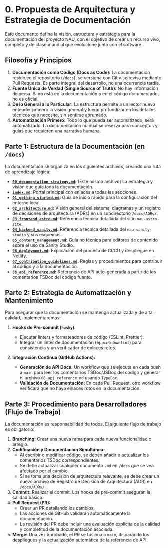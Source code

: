 # 0. Propuesta de Arquitectura y Estrategia de Documentación

Este documento define la visión, estructura y estrategia para la documentación del proyecto NAU, con el objetivo de crear un recurso vivo, completo y de clase mundial que evolucione junto con el software.

## Filosofía y Principios

1.  **Documentación como Código (Docs as Code):** La documentación reside en el repositorio (`/docs`), se versiona con Git y se revisa mediante Pull Requests. Es parte integral del desarrollo, no una ocurrencia tardía.
2.  **Fuente Única de Verdad (Single Source of Truth):** No hay información dispersa. Si no está en la documentación o en el código documentado, no es oficial.
3.  **De lo General a lo Particular:** La estructura permite a un lector nuevo entender primero la visión general y luego profundizar en los detalles técnicos que necesite, sin sentirse abrumado.
4.  **Automatización Primero:** Todo lo que pueda ser automatizado, será automatizado. La documentación manual se reserva para conceptos y guías que requieren una narrativa humana.

## Parte 1: Estructura de la Documentación (en `/docs`)

La documentación se organiza en los siguientes archivos, creando una ruta de aprendizaje lógica:

-   **[`00_documentation_strategy.md`](./00_documentation_strategy.md):** (Este mismo archivo) La estrategia y visión que guía toda la documentación.
-   **[`index.md`](./index.md):** Portal principal con enlaces a todas las secciones.
-   **[`01_getting_started.md`](./01_getting_started.md):** Guía de inicio rápido para la configuración del entorno local.
-   **[`02_architecture.md`](./02_architecture.md):** Visión general del sistema, diagramas y un registro de decisiones de arquitectura (ADRs) en un subdirectorio `/docs/ADRs/`.
-   **[`03_frontend_astro.md`](./03_frontend_astro.md):** Referencia técnica detallada del sitio `nau-astro-site`.
-   **[`04_backend_sanity.md`](./04_backend_sanity.md):** Referencia técnica detallada del `nau-sanity-studio` y sus esquemas.
-   **[`05_content_management.md`](./05_content_management.md):** Guía no técnica para editores de contenido sobre el uso de Sanity Studio.
-   **[`06_deployment.md`](./06_deployment.md):** Explicación del proceso de CI/CD y despliegue en Netlify.
-   **[`07_contribution_guidelines.md`](./07_contribution_guidelines.md):** Reglas y procedimientos para contribuir al código y a la documentación.
-   **[`08_api_reference.md`](./08_api_reference.md):** Referencia de API auto-generada a partir de los comentarios TSDoc del código fuente.

## Parte 2: Estrategia de Automatización y Mantenimiento

Para asegurar que la documentación se mantenga actualizada y de alta calidad, implementaremos:

1.  **Hooks de Pre-commit (`husky`):**
    -   Ejecutar linters y formateadores de código (ESLint, Prettier).
    -   Integrar un linter de documentación (ej. `markdownlint`) para consistencia y un verificador de enlaces rotos.

2.  **Integración Continua (GitHub Actions):**
    -   **Generación de API Docs:** Un workflow que se ejecuta en cada push a `main` para leer los comentarios TSDoc/JSDoc del código y generar el archivo `08_api_reference.md` usando `TypeDoc`.
    -   **Validación de Documentación:** En cada Pull Request, otro workflow verificará que no haya enlaces rotos en la documentación.

## Parte 3: Procedimiento para Desarrolladores (Flujo de Trabajo)

La documentación es responsabilidad de todos. El siguiente flujo de trabajo es obligatorio:

1.  **Branching:** Crear una nueva rama para cada nueva funcionalidad o arreglo.
2.  **Codificación y Documentación Simultánea:**
    -   Al escribir o modificar código, se deben añadir o actualizar los comentarios TSDoc correspondientes.
    -   Se debe actualizar cualquier documento `.md` en `/docs` que se vea afectado por el cambio.
    -   Si se toma una decisión de arquitectura relevante, se debe crear un nuevo archivo de Registro de Decisión de Arquitectura (ADR) en `/docs/ADRs/`.
3.  **Commit:** Realizar el commit. Los hooks de pre-commit aseguran la calidad básica.
4.  **Pull Request (PR):**
    -   Crear un PR detallando los cambios.
    -   Las acciones de GitHub validarán automáticamente la documentación.
    -   La revisión del PR debe incluir una evaluación explícita de la calidad y completitud de la documentación asociada.
5.  **Merge:** Una vez aprobado, el PR se fusiona a `main`, disparando los despliegues y la actualización automática de la referencia de API.
